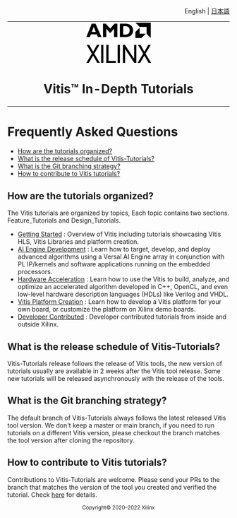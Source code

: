 <p align="right"><a>English</a> | <a href="docs-jp/README.md">日本語</a></p>
<table width="100%">
 <tr width="100%">
    <td align="center"><img src="https://raw.githubusercontent.com/Xilinx/Image-Collateral/main/xilinx-logo.png" width="30%"/><h1>Vitis™ In-Depth Tutorials</h1>
    </td>
 </tr>
</table>

# Frequently Asked Questions
- [How are the tutorials organized?](#how-are-the-tutorials-organized)
- [What is the release schedule of Vitis-Tutorials?](#what-is-the-release-schedule-of-vitis-tutorials)
- [What is the Git branching strategy?](#what-is-the-git-branching-strategy)
- [How to contribute to Vitis tutorials?](#how-to-contribute-to-vitis-tutorials)


## How are the tutorials organized?
The Vitis tutorials are organized by topics, Each topic contains two sections. Feature_Tutorials and Design_Tutorials. 
* [Getting Started](./Getting_Started) : Overview of Vitis including tutorials showcasing Vitis HLS, Vitis Libraries and platform creation. 
* [AI Engine Development](./AI_Engine_Development) : Learn how to target, develop, and deploy advanced algorithms using a Versal AI Engine array in conjunction with PL IP/kernels and software applications running on the embedded processors.
* [Hardware Acceleration](./Hardware_Acceleration) : Learn how to use the Vitis to build, analyze, and optimize an accelerated algorithm developed in C++, OpenCL, and even low-level hardware description languages (HDLs) like Verilog and VHDL.
* [Vitis Platform Creation](./Vitis_Platform_Creation) : Learn how to develop a Vitis platform for your own board, or customize the platform on Xilinx demo boards.
* [Developer Contributed](./Developer_Contributed) : Developer contributed tutorials from inside and outside Xilinx.

## What is the release schedule of Vitis-Tutorials?
Vitis-Tutorials release follows the release of Vitis tools, the new version of tutorials usually are available in 2 weeks after the Vitis tool release. Some new tutorials will be released asynchronously with the release of the tools.

## What is the Git branching strategy?
The default branch of Vitis-Tutorials always follows the latest released Vitis tool version. We don't keep a master or main branch, if you need to run tutorials on a different Vitis version, please checkout the branch matches the tool version after cloning the repository. 

## How to contribute to Vitis tutorials?
Contributions to Vitis-Tutorials are welcome. Please send your PRs to the branch that matches the version of the tool you created and verified the tutorial. Check <a href="./Developer_Contributed/README.md">here</a> for details. 


<p align="center"><sup>Copyright&copy; 2020–2022 Xilinx</sup></p>
